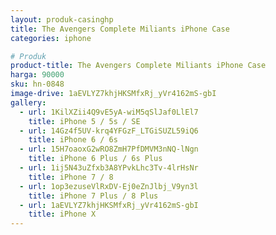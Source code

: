 ```yaml
---
layout: produk-casinghp
title: The Avengers Complete Miliants iPhone Case
categories: iphone

# Produk
product-title: The Avengers Complete Miliants iPhone Case
harga: 90000
sku: hn-0848
image-drive: 1aEVLYZ7khjHKSMfxRj_yVr4162mS-gbI
gallery:
  - url: 1KilXZii4Q9vE5yA-wiM5qSlJaf0LlEl7
    title: iPhone 5 / 5s / SE
  - url: 14Gz4f5UV-krq4YFGzF_LTGiSUZL59iQ6
    title: iPhone 6 / 6s
  - url: 15H7oaoxG2wRO8ZmH7PfDMVM3nNQ-lNgn
    title: iPhone 6 Plus / 6s Plus
  - url: 1ij5N43uZfxb3A8YPvkLhc3Tv-4lrHsNr
    title: iPhone 7 / 8
  - url: 1op3ezuseVlRxDV-Ej0eZnJlbj_V9yn3l
    title: iPhone 7 Plus / 8 Plus
  - url: 1aEVLYZ7khjHKSMfxRj_yVr4162mS-gbI
    title: iPhone X
---
```

